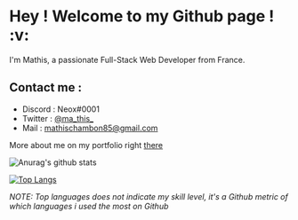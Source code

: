 <h1> Hey ! Welcome to my Github page ! :v:</h1>

I'm Mathis, a passionate Full-Stack Web Developer from France.

<h2>Contact me : </h2>

<ul>
  <li>Discord : Neox#0001</li>
  <li>Twitter : <a href="https://twitter.com/ma_this_">@ma_this_</a></li>
  <li>Mail : <a href="mailto:mathischambon85@gmail.com">mathischambon85@gmail.com</a></li>
</ul>

More about me on my portfolio right <a href="https://mathiis.tk/">there</a>

![Anurag's github stats](https://github-readme-stats.vercel.app/api?username=Neox63&hide_rank=true&show_icons=true&include_all_commits=true&count_private=true&hide=issues,prs)

[![Top Langs](https://github-readme-stats.vercel.app/api/top-langs/?username=Neox63)](https://github.com/anuraghazra/github-readme-stats)

*NOTE: Top languages does not indicate my skill level, it's a Github metric of which languages i used the most on Github* 
